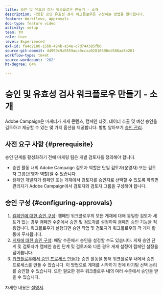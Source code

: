 ```yaml
---
title: 승인 및 유효성 검사 워크플로우 만들기 - 소개
description: 다양한 승인 유효성 검사 워크플로우를 구성하는 방법을 알아봅니다.
feature: Workflows, Approvals
doc-type: feature video
activity: setup
team: TM
role: User
level: Experienced
exl-id: fa4c2180-15bb-424b-a54e-c7d744385fb6
source-git-commit: d4959c9a0559aca0ccaa02816690ed586aa5e201
workflow-type: tm+mt
source-wordcount: '262'
ht-degree: 64%

---
```


# 승인 및 유효성 검사 워크플로우 만들기 - 소개

Adobe Campaign은 마케터가 게재 콘텐츠, 캠페인 타깃, 데이터 추출 및 예산 승인을 검토하고 제공할 수 있는 몇 가지 옵션을 제공합니다. 방법 알아보기 [승인 관리](/help/process-management/create-approvals-and-validation-workflows/manage-approvals.md).

## 사전 요구 사항 {#prerequisite}

승인 단계를 활성화하기 전에 마케팅 팀은 개별 검토자를 정의해야 합니다.

* 승인 활동 내의 Adobe Campaign 검토자 역할은 단일 검토자(운영자) 또는 검토자 그룹(운영자 역할)일 수 있습니다.
* 캠페인 개발자가 캠페인 또는 게재에서 검토자를 승인자로 선택할 수 있도록 하려면 관리자가 Adobe Campaign에서 검토자와 검토자 그룹을 구성해야 합니다.

## 승인 구성 {#configuring-approvals}

1. [캠페인에 대한 승인 구성](/help/process-management/create-approvals-and-validation-workflows/configure-approvals-for-campaigns.md): 캠페인 워크플로우의 모든 게재에 대해 동일한 검토자 세트가 있는 경우 캠페인 수준에서 승인 및 검토자를 설정하여 캠페인 승인 기능을 적용합니다. 워크플로우가 실행되면 승인 작업 및 검토자가 워크플로우의 각 게재 활동에 푸시됩니다.
2. [게재에 대한 승인 구성](/help/process-management/create-approvals-and-validation-workflows/configure-approvals-for-deliveries.md): 배달 수준에서 승인을 설정할 수도 있습니다. 게재 승인 단계 및 검토자가 캠페인 승인 단계 및 검토자와 다른 경우 게재 설정이 캠페인 설정을 덮어씁니다.
3. [워크플로우에서 승인 프로세스 만들기](/help/process-management/create-approvals-and-validation-workflows/create-approval-process-in-a-workflow.md): 승인 활동을 통해 워크플로우 내에서 승인 프로세스를 만들 수 있습니다. 이 방법으로 게재를 시작하기 전에 타기팅 선택 논리를 승인할 수 있습니다. 또한 필요한 경우 워크플로우 내의 여러 수준에서 승인을 받을 수 있습니다.

자세한 내용은 [설명서](https://experienceleague.adobe.com/docs/campaign-classic/using/automating-with-workflows/flow-control-activities/approval.html?lang=ko).

